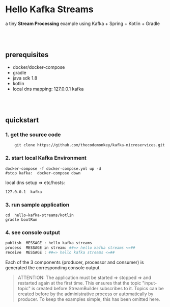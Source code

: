 # Hello Kafka Streams

a tiny **Stream Processing** example using Kafka + Spring + Kotlin + Gradle

<br/><br/>

## prerequisites

- docker/docker-compose
- gradle
- java sdk 1.8
- kotlin
- local dns mapping: 127.0.0.1 kafka

<br/><br/>

## quickstart

### 1. get the source code

```shell
    git clone https://github.com/thecodemonkey/kafka-microservices.git
```

### 2. start local Kafka Environment

```shell
docker-compose -f docker-compose.yml up -d
#stop kafka:  docker-compose down
```

local dns setup => etc/hosts:

    127.0.0.1  kafka

### 3. run sample application

```shell
cd  hello-kafka-streams/kotlin
gradle bootRun 
```

### 4. see console output

```bash
publish  MESSAGE : hello kafka streams
process  MESSAGE in stream: ##=> hello kafka streams <=##
receive  MESSAGE : ##=> hello kafka streams <=##
```

Each of the 3 components (producer, processor and consumer) is generated
the corresponding console output.

> ATTENTION: The application must be started => stopped => and restarted again at the first time.
> This ensures that the topic "input-topic" is created before StreamBuilder subscribes to it.
> Topics can be created before by the administrative process or automatically by producer.
> To keep the examples simple, this has been omitted here.

<br/><br/>
